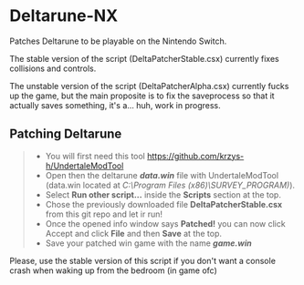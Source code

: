 # Deltarune-NX
Patches Deltarune to be playable on the Nintendo Switch.

The stable version of the script (DeltaPatcherStable.csx) currently fixes collisions and controls.

The unstable version of the script (DeltaPatcherAlpha.csx) currently fucks up the game, but the main proposite is to fix the saveprocess so that it actually saves something, it's a... huh, work in progress.

## Patching Deltarune
>- You will first need this tool https://github.com/krzys-h/UndertaleModTool
>- Open then the deltarune ***data.win*** file with UndertaleModTool (data.win located at *C:\Program Files (x86)\SURVEY_PROGRAM)*).
>- Select **Run other script...** inside the **Scripts** section at the top.
>- Chose the previously downloaded file **DeltaPatcherStable.csx** from this git repo and let ir run!
>- Once the opened info window says **Patched!** you can now click Accept and click **File** and then **Save** at the top.
>- Save your patched win game with the name ***game.win***

Please, use the stable version of this script if you don't want a console crash when waking up from the bedroom (in game ofc)
